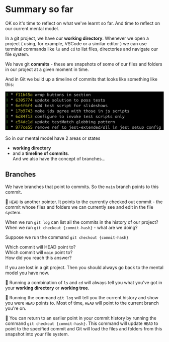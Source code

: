 # Summary so far

OK so it's time to reflect on what we've learnt so far. And time to reflect on our current mental model.

In a git project, we have our **working directory**. Whenever we open a project ( using, for example, VSCode or a similar editor ) we can use terminal commands like `ls` and `cd` to list files, directories and navigate our file system.

We have git **commits** - these are snapshots of some of our files and folders in our project at a given moment in time.

And in Git we build up a timeline of commits that looks like something like this:

![timeline-sample](./assets/timeline-sample.png)

So in our mental model have 2 areas or states
- **working directory** 
- and a **timeline of commits**.\
And we also have the concept of branches...

## Branches

We have branches that point to commits. So the `main` branch points to this commit.

🔑 `HEAD` is another pointer. It points to the currently checked out commit - the commit whose files and folders we can currently see and edit in the file system.

When we run `git log` can list all the commits in the history of our project?\
When we run `git checkout {commit-hash}` - what are we doing?

Suppose we run the command `git checkout {commit-hash}`

Which commit will HEAD point to?\
Which commit will `main` point to?\
How did you reach this answer?

If you are lost in a git project. Then you should always go back to the mental model you have now.

🔑 Running a combination of `ls` and `cd` will always tell you what you've got in your **working directory** or **working tree**.

🔑 Running the command `git log` will tell you the current history and show you were `HEAD` points to. Most of time, `HEAD` will point to the current branch you're on.

🔑 You can return to an earlier point in your commit history by running the command `git checkout {commit-hash}`. This command will update `HEAD` to point to the specified commit and Git will load the files and folders from this snapshot into your file system.
